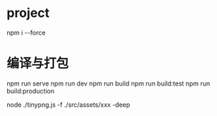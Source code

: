 <!--
 * @Author: 周东晨 mr_zhoudc@163.com
 * @Date: 2022-07-22 16:18:16
 * @LastEditors: 周东晨 mr_zhoudc@163.com
 * @LastEditTime: 2022-08-15 09:19:26
 * @FilePath: /code/vue3/README.md
 * @Description: 这是默认设置,请设置`customMade`, 打开koroFileHeader查看配置 进行设置: https://github.com/OBKoro1/koro1FileHeader/wiki/%E9%85%8D%E7%BD%AE
-->
# project

npm i --force

# 编译与打包
npm run serve
npm run dev
npm run build
npm run build:test
npm run build:production


node ./tinypng.js -f ./src/assets/xxx -deep
